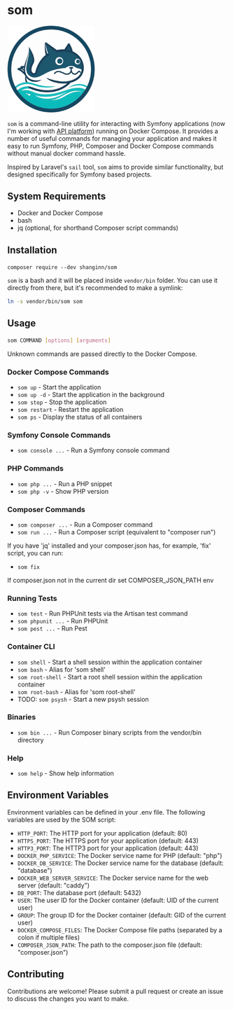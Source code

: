 # som
<img src="logo.png" width="200">

`som` is a command-line utility for interacting with Symfony applications (now I'm working with [API platform](https://api-platform.com/)) running on Docker Compose. It provides a number of useful commands for managing your application and makes it easy to run Symfony, PHP, Composer and Docker Compose commands without manual docker command hassle.

Inspired by Laravel's `sail` tool, `som` aims to provide similar functionality, but designed specifically for Symfony based projects.

## System Requirements
- Docker and Docker Compose
- bash
- jq (optional, for shorthand Composer script commands)

## Installation
`composer require --dev shanginn/som`

`som` is a bash and it will be placed inside `vendor/bin` folder.
You can use it directly from there, but it's recommended to make a symlink:

```bash
ln -s vendor/bin/som som
```

## Usage

```bash
som COMMAND [options] [arguments]
```

Unknown commands are passed directly to the Docker Compose.

### Docker Compose Commands

- `som up` - Start the application
- `som up -d` - Start the application in the background
- `som stop` - Stop the application
- `som restart` - Restart the application
- `som ps` - Display the status of all containers

### Symfony Console Commands

- `som console ...` - Run a Symfony console command

### PHP Commands

- `som php ...` - Run a PHP snippet
- `som php -v` - Show PHP version

### Composer Commands

- `som composer ...` - Run a Composer command
- `som run ...` - Run a Composer script (equivalent to "composer run")

If you have 'jq' installed and your composer.json has, for example, 'fix' script, you can run:
- `som fix`

If composer.json not in the current dir set COMPOSER_JSON_PATH env

### Running Tests

- `som test` - Run PHPUnit tests via the Artisan test command
- `som phpunit ...` - Run PHPUnit
- `som pest ...` - Run Pest

### Container CLI

- `som shell` - Start a shell session within the application container
- `som bash` - Alias for 'som shell'
- `som root-shell` - Start a root shell session within the application container
- `som root-bash` - Alias for 'som root-shell'
- TODO: `som psysh` - Start a new psysh session

### Binaries

- `som bin ...` - Run Composer binary scripts from the vendor/bin directory

### Help

- `som help` - Show help information

## Environment Variables

Environment variables can be defined in your .env file. The following variables are used by the SOM script:

- `HTTP_PORT`: The HTTP port for your application (default: 80)
- `HTTPS_PORT`: The HTTPS port for your application (default: 443)
- `HTTP3_PORT`: The HTTP3 port for your application (default: 443)
- `DOCKER_PHP_SERVICE`: The Docker service name for PHP (default: "php")
- `DOCKER_DB_SERVICE`: The Docker service name for the database (default: "database")
- `DOCKER_WEB_SERVER_SERVICE`: The Docker service name for the web server (default: "caddy")
- `DB_PORT`: The database port (default: 5432)
- `USER`: The user ID for the Docker container (default: UID of the current user)
- `GROUP`: The group ID for the Docker container (default: GID of the current user)
- `DOCKER_COMPOSE_FILES`: The Docker Compose file paths (separated by a colon if multiple files)
- `COMPOSER_JSON_PATH`: The path to the composer.json file (default: "composer.json")

## Contributing

Contributions are welcome! Please submit a pull request or create an issue to discuss the changes you want to make.